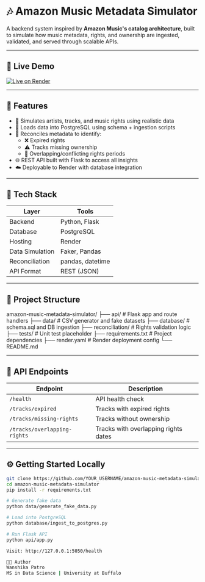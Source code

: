 # 🎶 Amazon Music Metadata Simulator

A backend system inspired by **Amazon Music's catalog architecture**, built to simulate how music metadata, rights, and ownership are ingested, validated, and served through scalable APIs.

---

## 🚀 Live Demo  
[![Live on Render](https://img.shields.io/badge/Live-Render-success?style=flat-square&logo=render)](https://amazon-music-metadata-simulator.onrender.com)

---

## 📌 Features

- 🎼 Simulates artists, tracks, and music rights using realistic data
- 🐘 Loads data into PostgreSQL using schema + ingestion scripts
- 🔎 Reconciles metadata to identify:
  - ❌ Expired rights
  - ⚠️ Tracks missing ownership
  - 🔁 Overlapping/conflicting rights periods
- 🌐 REST API built with Flask to access all insights
- ☁️ Deployable to Render with database integration

---

## 🧠 Tech Stack

| Layer | Tools |
|-------|-------|
| Backend | Python, Flask |
| Database | PostgreSQL |
| Hosting | Render |
| Data Simulation | Faker, Pandas |
| Reconciliation | pandas, datetime |
| API Format | REST (JSON)

---

## 📂 Project Structure

amazon-music-metadata-simulator/ ├── api/ # Flask app and route handlers ├── data/ # CSV generator and fake datasets ├── database/ # schema.sql and DB ingestion ├── reconciliation/ # Rights validation logic ├── tests/ # Unit test placeholder ├── requirements.txt # Project dependencies ├── render.yaml # Render deployment config └── README.md


---

## 🔗 API Endpoints

| Endpoint | Description |
|----------|-------------|
| `/health` | API health check |
| `/tracks/expired` | Tracks with expired rights |
| `/tracks/missing-rights` | Tracks without ownership |
| `/tracks/overlapping-rights` | Tracks with overlapping rights dates |

---

## ⚙️ Getting Started Locally

```bash
git clone https://github.com/YOUR_USERNAME/amazon-music-metadata-simulator.git
cd amazon-music-metadata-simulator
pip install -r requirements.txt

# Generate fake data
python data/generate_fake_data.py

# Load into PostgreSQL
python database/ingest_to_postgres.py

# Run Flask API
python api/app.py

Visit: http://127.0.0.1:5050/health

🧑‍💻 Author
Wanshika Patro
MS in Data Science | University at Buffalo

